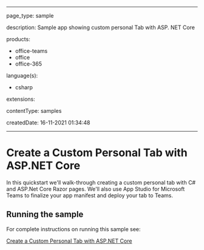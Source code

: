
---

page_type: sample

description: Sample app showing custom personal Tab with ASP. NET Core

products:
- office-teams
- office
- office-365

language(s):
- csharp

extensions:

contentType: samples

createdDate: 16-11-2021 01:34:48

---
# Create a Custom Personal Tab with ASP.NET Core

In this quickstart we'll walk-through creating a custom personal tab with C# and ASP.Net Core Razor pages. We'll also use App Studio for Microsoft Teams to finalize your app manifest and deploy your tab to Teams.

## Running the sample

For complete instructions on running this sample see:

[Create a Custom Personal Tab with ASP.NET Core](https://docs.microsoft.com/en-us/microsoftteams/platform/tabs/quickstarts/create-personal-tab-dotnet-core)
